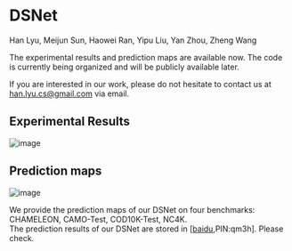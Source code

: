 # DSNet
Han Lyu, Meijun Sun, Haowei Ran, Yipu Liu, Yan Zhou, Zheng Wang<br />

The experimental results and prediction maps are available now. The code is currently being organized and will be publicly available later. 

If you are interested in our work, please do not hesitate to contact us at han.lyu.cs@gmail.com via email.


## Experimental Results
![image](https://github.com/user-attachments/assets/bfbbf5c6-1af7-4df7-9246-b8e685b7f7a2)


## Prediction maps

![image](https://github.com/user-attachments/assets/38e90928-00c9-4828-8d66-41e40f1ce7ee)


We provide the prediction maps of our DSNet on four benchmarks: CHAMELEON, CAMO-Test, COD10K-Test, NC4K.<br />
The prediction results of our DSNet are stored in [[baidu](https://pan.baidu.com/s/1mNOlCpobjF-rKoQERMLZtg),PIN:qm3h]. Please check.


